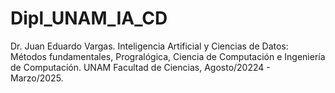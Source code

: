 # Dipl_UNAM_IA_CD
Dr. Juan Eduardo Vargas. Inteligencia Artificial y Ciencias de Datos: Métodos fundamentales, Progralógica, Ciencia de Computación e Ingeniería de Computación. UNAM Facultad de Ciencias, Agosto/20224 - Marzo/2025.

